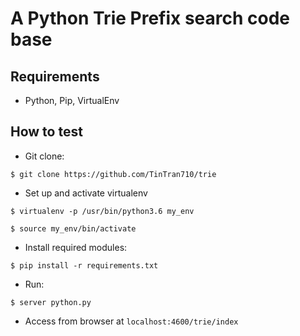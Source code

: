 # A Python Trie Prefix search code base

## Requirements
- Python, Pip, VirtualEnv

## How to test
- Git clone:
```
$ git clone https://github.com/TinTran710/trie
```

- Set up and activate virtualenv
```
$ virtualenv -p /usr/bin/python3.6 my_env
```
```
$ source my_env/bin/activate
```

- Install required modules:
```
$ pip install -r requirements.txt
```

- Run:
```
$ server python.py
```

- Access from browser at `localhost:4600/trie/index`

